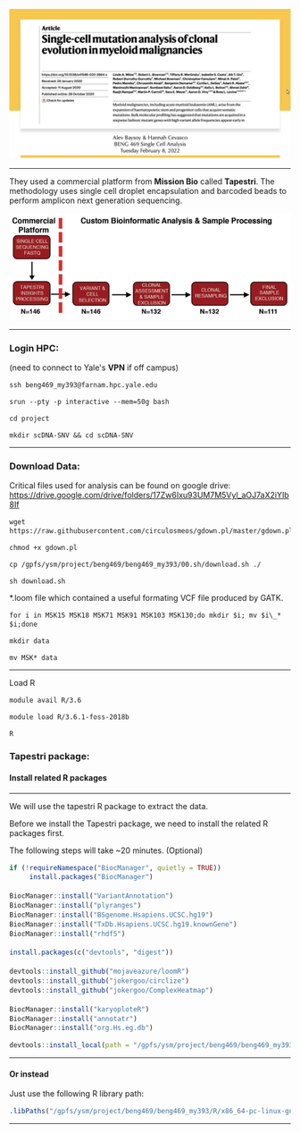 <p><img width="700" src="https://github.com/MingyuYang-Yale/BENG469/blob/main/SP21/Assignment2/Nature-paper.png" alt="foo bar" title="train &amp; tracks" /></p>

***
They used a commercial platform from **Mission Bio** called **Tapestri**. The methodology uses single cell droplet encapsulation and barcoded beads to perform amplicon next generation sequencing. 
<p><img width="700" src="https://github.com/MingyuYang-Yale/BENG469/blob/main/SP21/Assignment2/Pipeline.png" alt="foo bar" title="train &amp; tracks" /></p>

***
### Login HPC:
(need to connect to Yale's **VPN** if off campus)

```
ssh beng469_my393@farnam.hpc.yale.edu
```
```
srun --pty -p interactive --mem=50g bash
```
```
cd project
```
```
mkdir scDNA-SNV && cd scDNA-SNV
```

***
### Download Data:

Critical files used for analysis can be found on google drive: https://drive.google.com/drive/folders/17Zw6Ixu93UM7M5Vyl_aOJ7aX2iYIb8If

```
wget https://raw.githubusercontent.com/circulosmeos/gdown.pl/master/gdown.pl
```
```
chmod +x gdown.pl
```
```
cp /gpfs/ysm/project/beng469/beng469_my393/00.sh/download.sh ./
```
```
sh download.sh
```
*.loom file which contained a useful formating VCF file produced by GATK.

```
for i in MSK15 MSK18 MSK71 MSK91 MSK103 MSK130;do mkdir $i; mv $i\_* $i;done
```
```
mkdir data
```
```
mv MSK* data
```
***
Load R
```
module avail R/3.6
```
```
module load R/3.6.1-foss-2018b
```
```
R
```

### Tapestri package:

#### Install related R packages

***



We will use the tapestri R package to extract the data.

Before we install the Tapestri package, we need to install the related R packages first.

The following steps will take ~20 minutes. (Optional)
```r
if (!requireNamespace("BiocManager", quietly = TRUE)) 
     install.packages("BiocManager")    

BiocManager::install("VariantAnnotation")
BiocManager::install("plyranges")
BiocManager::install("BSgenome.Hsapiens.UCSC.hg19")
BiocManager::install("TxDb.Hsapiens.UCSC.hg19.knownGene")
BiocManager::install("rhdf5")

install.packages(c("devtools", "digest"))

devtools::install_github("mojaveazure/loomR")
devtools::install_github("jokergoo/circlize")
devtools::install_github("jokergoo/ComplexHeatmap")

BiocManager::install("karyoploteR")
BiocManager::install("annotatr")
BiocManager::install("org.Hs.eg.db")
```

```r
devtools::install_local(path = "/gpfs/ysm/project/beng469/beng469_my393/00.software/tapestri_1.1.0.tar.gz", repos='http://cran.us.r-project.org', upgrade="never")
```
***

#### Or instead

Just use the following R library path: 
```r
.libPaths("/gpfs/ysm/project/beng469/beng469_my393/R/x86_64-pc-linux-gnu-library/3.6")
```
***

